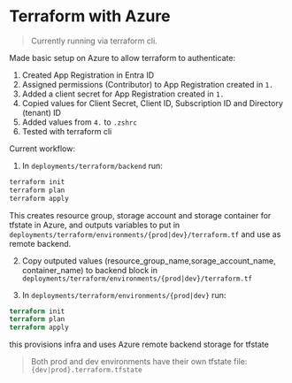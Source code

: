 # Terraform with Azure

> Currently running via terraform cli.

Made basic setup on Azure to allow terraform to authenticate:
1. Created App Registration in Entra ID
2. Assigned permissions (Contributor) to App Registration created in `1.`
3. Added a client secret for App Registration created in `1.`
4. Copied values for Client Secret, Client ID, Subscription ID and Directory (tenant) ID
5. Added values from `4.` to `.zshrc`
6. Tested with terraform cli

Current workflow:
1. In `deployments/terraform/backend` run:
```sh
terraform init
terraform plan
terraform apply
```
This creates resource group, storage account and storage container for tfstate in Azure, and outputs variables to put in `deployments/terraform/environments/{prod|dev}/terraform.tf` and use as remote backend.

2. Copy outputed values (resource_group_name,sorage_account_name, container_name) to backend block in `deployments/terraform/environments/{prod|dev}/terraform.tf`

3. In `deployments/terraform/environments/{prod|dev}` run:

```tf
terraform init
terraform plan
terraform apply
```
this provisions infra and uses Azure remote backend storage for tfstate

> Both prod and dev environments have their own tfstate file: `{dev|prod}.terraform.tfstate`
